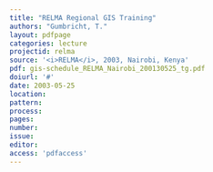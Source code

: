 ```yaml
---
title: "RELMA Regional GIS Training"
authors: "Gumbricht, T."
layout: pdfpage
categories: lecture
projectid: relma
source: '<i>RELMA</i>, 2003, Nairobi, Kenya'
pdf: gis-schedule_RELMA_Nairobi_200130525_tg.pdf
doiurl: '#'
date: 2003-05-25
location:
pattern:
process:
pages:
number:
issue:
editor:
access: 'pdfaccess'
---
```

